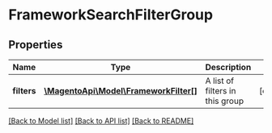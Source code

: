 # FrameworkSearchFilterGroup

## Properties
Name | Type | Description | Notes
------------ | ------------- | ------------- | -------------
**filters** | [**\MagentoApi\Model\FrameworkFilter[]**](FrameworkFilter.md) | A list of filters in this group | [optional] 

[[Back to Model list]](../../README.md#documentation-for-models) [[Back to API list]](../../README.md#documentation-for-api-endpoints) [[Back to README]](../../README.md)

